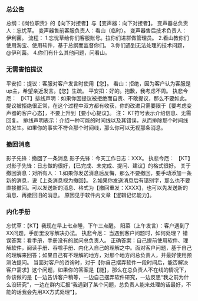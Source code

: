 ### 总公告
总纲：《岗位职责》的【向下对接者】与【变声器：向下对接者】。
变声器总负责人：忘忧草。
变声器售前客服负责人：看山（临时）。
变声器售后技术负责人：伊利菌。
流程：
1.忘忧草给你们客服账号。拉你们进群做管理员。
2.看山教你们使用淘宝、使用软件，基于总纲而监督你们。
3.你们遇到无法处理的技术问题，@伊利菌。
4.你们有什么其他问题，问看山。
### 无需害怕提议
平安扣：提议：客服对客户发言时使用【您】。
看山：拒绝，因为客户认为客服是up主，希望亲近发言。【您】生疏。
平安扣：好的。抱歉，我考虑不周。
执悲今厄：
【KT】排线声明：如果你因提议被拒绝而自责、不敢提议，那么不要如此。提议被拒绝很正常，在这个过程中双方都有收获，你的改进只需要限于【要考虑变声器的客户心态】，不要上升到【要小心提议】。
注：
KT符号表示介绍信息、无需回复。
排线声明表示：介绍一种可能的时间线以及其错误，从而排除那个时间线的发生。如果你的事实不符合那个时间线，那么你可以无视那条消息。
### 撤回消息
影子先锋：撤回了一条消息
影子先锋：今天工作日志：XXX。
执悲今厄：
【KT】对影子先锋：日志做的很好，【已完成、未完成、提问、建议】的格式很好。
关于撤回消息：对所有人：
1.如果你发送消息后反悔，那么不要撤回，要手动添加一条新的消息，说【上条消息视为撤回】。
2.如果你发送消息后有错别字，那么也不要直接撤回。可以发送新的消息、格式为【撤回重发：XXXX】，也可以先发送新的消息、再撤回旧的消息。
原因见于软件内文章【逻辑记忆能力】。
### 内化手册
忘忧草：【KT】我现在早上七点睡，下午三点醒。
阳菜（上午发言）：客户遇到了XX问题，手册里没写解决办法。
执悲今厄：
当遇到客户问题时，如何处理？
错误答案：看手册，手册没有的就问总负责人。
正确答案：自己提前使用软件、理解软件，阅读手册、吞噬手册、内化入自己的理解之中。面对客户问题，基于自己的理解来回答；如果自己有不理解的地方，对那个地方问总负责人，并最好使用预测法提问。
当面对客户的咨询时，对于【你自己摆弄软件一段时间后，能否解决客户需求】这个问题，如果你的答案是【能】，那么在总负责人不在线的情况下，你该做的是【一边告诉客户稍等，一边自己摆弄软件研究，一边反思“我之前为什么没研究”，一边在群内汇报“我遇到了某个问题，总负责人能来处理的话最好，不能的话我会先用XX方式处理”】。
